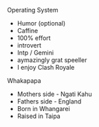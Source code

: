 Operating System
- Humor (optional) 
- Caffine
- 100% effort
- introvert
- Intp / Gemini 
- aymazingly grat speeller
- I enjoy Clash Royale

Whakapapa
- Mothers side - Ngati Kahu 
- Fathers side - England 
- Born in Whangarei 
- Raised in Taipa
